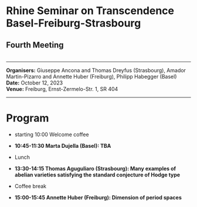 
<HTML>
<BODY>
 <TABLE>
    <TR>
	<H1><b>Rhine Seminar on Transcendence Basel-Freiburg-Strasbourg</b>
	</H1>
	<H2>Fourth Meeting
	</H2>    
    </TR>
  </TABLE>
<hr>

<b>Organisers:</b>  Giuseppe Ancona and Thomas Dreyfus (Strasbourg), Amador Martin-Pizarro and Annette Huber (Freiburg), Philipp Habegger (Basel)<br>
<b>Date:</b> October 12, 2023<br>
<b>Venue:</b> Freiburg, Ernst-Zermelo-Str. 1, SR 404 
<p>
<hr>
<h1>Program</h1>
<ul>
<li> starting 10:00 Welcome coffee<p>
<li><b>10:45-11:30 Marta Dujella (Basel): TBA </b><p>
<li>Lunch<p>
<li><b>13:30-14:15  Thomas Aguguliaro (Strasbourg): Many examples of abelian varieties satisfying the standard conjecture of Hodge type</b><p><p>
<li>Coffee break<p>
<li><b>15:00-15:45 Annette Huber (Freiburg): Dimension of period spaces</b><p>
<p>

